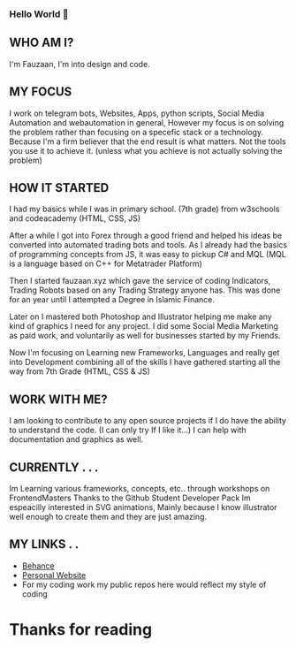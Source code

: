 ### Hello World 👋


## WHO AM I?
I'm Fauzaan, I'm into design and code.

## MY FOCUS
I work on telegram bots, Websites, Apps, python scripts, Social Media Automation and webautomation in general, However my focus is on solving the problem rather than focusing on a specefic stack or a technology. Because I'm a firm believer that the end result is what matters. Not the tools you use it to achieve it. (unless what you achieve is not actually solving the problem)

## HOW IT STARTED
I had my basics while I was in primary school. (7th grade) from w3schools and codeacademy (HTML, CSS, JS) 

After a while I got into Forex through a good friend and helped his ideas be converted into automated trading bots and tools. As I already had the basics of programming concepts from JS, it was easy to pickup C# and MQL (MQL is a language based on C++ for Metatrader Platform)

Then I started fauzaan.xyz which gave the service of coding Indicators, Trading Robots based on any Trading Strategy anyone has. This was done for an year until I attempted a Degree in Islamic Finance.

Later on I mastered both Photoshop and Illustrator helping me make any kind of graphics I need for any project. I did some Social Media Marketing as paid work, and voluntarily as well for businesses started by my Friends.

Now I'm focusing on Learning new Frameworks, Languages and really get into Development combining all of the skills I have gathered starting all the way from 7th Grade (HTML, CSS & JS)

## WORK WITH ME?

I am looking to contribute to any open source projects if I do have the ability to understand the code. (I can only try If I like it...)
I can help with documentation and graphics as well.

## CURRENTLY . . .

Im Learning various frameworks, concepts, etc.. through workshops on FrontendMasters Thanks to the Github Student Developer Pack
Im espeacilly interested in SVG animations, Mainly because I know illustrator well enough to create them and they are just amazing.

## MY LINKS . . 
- [Behance](https://www.behance.net/fauzaanu)
- [Personal Website](https://www.fauzaanu.com)
- For my coding work my public repos here would reflect my style of coding

# Thanks for reading
